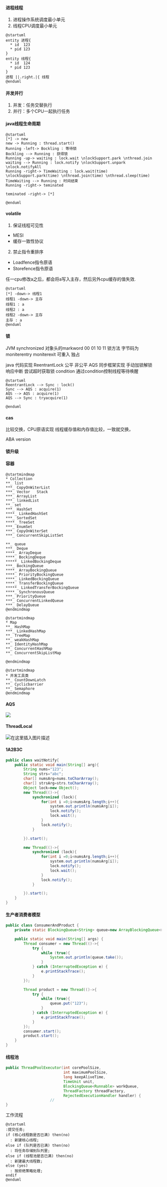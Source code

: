 #### 进程线程

1. 进程操作系统调度最小单元
2. 线程CPU调度最小单元

```plantuml
@startuml
entity 进程{
  * id  123  
  * pid 123
}
entity 线程{
  * id  124  
  * pid 123
}
进程 ||.right.|{ 线程
@enduml
```

#### 并发并行

1. 并发：任务交替执行
2. 并行：多个CPU一起执行任务 

#### java线程生命周期

```plantuml
@startuml
[*] -> new
new -> Running : thread.start()
Running -left-> Bockling : 等待锁
Bockling --> Running : 获得锁
Running -up-> waiting : lock.wait \nlockSupport.park \nthread.join
waiting --> Running : lock.notify \nlockSupport.unpark \nlock.notifyAll
Running -right-> TimeWaiting : lock.wait(time) \nlockSupport.park(time) \nthread.join(time) \nthread.sleep(time)
TimeWaiting --> Running : 时间结束
Running -right-> teminated 

teminated -right-> [*]

@enduml
```

#### volatile

1. 保证线程可见性
- MESI
- 缓存一致性协议
2. 禁止指令重排序
- Loadfence指令原语
- Storefence指令原语

任一cpu修改a之后，都会将a写入主存，然后另外cpu缓存的值失效.

```plantuml
@startuml
[*] -down-> 线程1
线程1 -down-> 主存
线程1 : a    
线程2 : a    
线程2 -down-> 主存
主存 : a
@enduml
```

#### 锁
JVM synchronized    对象头的markword     00 01 10 11    锁方法    字节码为moniterentry    moniterexit   可重入   独占

java 代码实现   ReentrantLock    公平    非公平      AQS   同步框架实现
手动加锁解锁          
响应中断
尝试超时获取锁
condition   通过condition控制线程等待唤醒  

```plantuml
@startuml
ReentrantLock --> Sync : lock()
Sync --> AQS : acquire(1)
AQS --> AQS : acquire(1)
AQS --> Sync : tryacquire(1)

@enduml
```

#### cas
比较交换，CPU原语实现
线程缓存值和内存值比较，一致就交换，

ABA   version



#### 锁升级
<!-- @import "../image/偏向锁初始化流程.png" -->
<!-- @import "../image/争夺锁导致的锁膨胀流程图.png" -->





#### 容器
```plantuml
@startmindmap
* Collection
**_ list
***_ CopyOnWiterList
***_ Vector   Stack
***_ ArrayList
***_ linkedList
**_ set
***_ HashSet   
****_ LinkedHashSet
***_ SortedSet
****_ TreeSet
***_ EnumSet
***_ CopyOnWiterSet
***_ ConcurrentSkipListSet

**_ queue
***_ Deque
****_ ArrayDeque
****_ BockingDeque
*****_ LinkedBockingDeque
***_ BockingQueue
****_ ArrayBockingQueue
****_ PriorityBockingQueue
****_ LinkedBockingQueue
****_ TransferBockingQueue
*****_ LinkedTransferBockingQueue
****_ SynchronousQueue
***_ PriorityQueue
***_ ConcurrentLinkedQueue
***_ DelayQueue
@endmindmap
```

```plantuml
@startmindmap
* Map
**_ HashMap
***_ LinkedHashMap
**_ TreeMap
**_ weakHashMap
**_ IdentityHashMap
**_ ConcurrentHashMap
**_ ConcurrentSkipListMap

@endmindmap
```

```plantuml
@startmindmap
* 并发工具类
**_ CountDownLatch
**_ Cyclicbarrier
**_ Semaphore
@endmindmap
```

#### AQS
![](https://img-blog.csdnimg.cn/d490939426934e328f1b7e0f82f6413e.png?x-oss-process=image/watermark,type_d3F5LXplbmhlaQ,shadow_50,text_Q1NETiBAcXFfNDUzNjY1MTU=,size_20,color_FFFFFF,t_70,g_se,x_16)



#### ThreadLocal
![在这里插入图片描述](https://img-blog.csdnimg.cn/f81f08b3992d4d7f9ef90a171aec36a2.png?x-oss-process=image/watermark,type_d3F5LXplbmhlaQ,shadow_50,text_Q1NETiBAcXFfNDUzNjY1MTU=,size_20,color_FFFFFF,t_70,g_se,x_16)


#### 1A2B3C

```java
public class waitNotify{
    public static void main(String[] arg){
        String nums="123";
        String strs="abc";
        char[] numsArg=nums.toCharArray();
        char[] strsArg=strs.toCharArray();
        Object lock=new Object();
        new Thread(()->{
            synchronized (lock){
                for(int i =0;i<numsArg.length;i++){
                    system.out.println(numsArg[i]);
                    lock.notify();
                    lock.wait();
                }
                lock.notify();
            }

        }).start();

        new Thread(()->{
            synchronized (lock){
                for(int i =0;i<numsArg.length;i++){
                    system.out.println(numsArg[i]);
                    lock.notify();
                    lock.wait();
                }
                lock.notify();
            }

        }).start();
    } 
}
```

#### 生产者消费者模型
```java
public class ConsumerAndProduct {
    private static BlockingQueue<String> queue=new ArrayBlockingQueue<>(10);

    public static void main(String[] args) {
        Thread consumer = new Thread(()->{
            try {
                while (true){
                    System.out.println(queue.take());
                }
            } catch (InterruptedException e) {
                e.printStackTrace();
            }
        });

        Thread product = new Thread(()->{
            try {
                while (true){
                    queue.put("123");
                }
            } catch (InterruptedException e) {
                e.printStackTrace();
            }
        });
        consumer.start();
        product.start();
    }
}
```

#### 线程池
```java
public ThreadPoolExecutor(int corePoolSize,
                          int maximumPoolSize,
                          long keepAliveTime,
                          TimeUnit unit,
                          BlockingQueue<Runnable> workQueue,
                          ThreadFactory threadFactory,
                          RejectedExecutionHandler handler) {
                    //          
}
```

工作流程

```plantuml
@startuml
:提交任务;
if (核心线程数是否已满) then(no)
  : 新建核心线程;
else if (队列是否已满) then(no)
  : 将任务存储到队列里;
else if (线程池是否已满) then(no)
  : 新建最大线程数;  
else (yes) 
  : 按拒绝策略处理;
endif
@enduml
```

